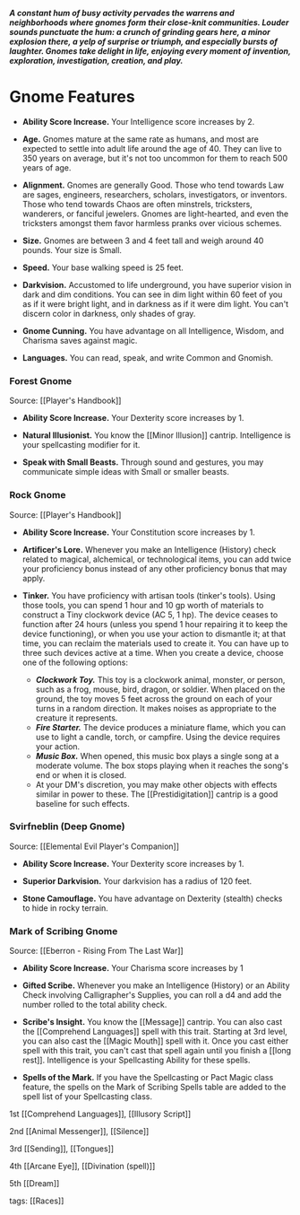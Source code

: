 **_A constant hum of busy activity pervades the warrens and neighborhoods where gnomes form their close-knit communities. Louder sounds punctuate the hum: a crunch of grinding gears here, a minor explosion there, a yelp of surprise or triumph, and especially bursts of laughter. Gnomes take delight in life, enjoying every moment of invention, exploration, investigation, creation, and play._**

# Gnome Features

-   **Ability Score Increase.** Your Intelligence score increases by 2.

-   **Age.** Gnomes mature at the same rate as humans, and most are expected to settle into adult life around the age of 40. They can live to 350 years on average, but it's not too uncommon for them to reach 500 years of age.

-   **Alignment.** Gnomes are generally Good. Those who tend towards Law are sages, engineers, researchers, scholars, investigators, or inventors. Those who tend towards Chaos are often minstrels, tricksters, wanderers, or fanciful jewelers. Gnomes are light-hearted, and even the tricksters amongst them favor harmless pranks over vicious schemes.

-   **Size.** Gnomes are between 3 and 4 feet tall and weigh around 40 pounds. Your size is Small.

-   **Speed.** Your base walking speed is 25 feet.

-   **Darkvision.** Accustomed to life underground, you have superior vision in dark and dim conditions. You can see in dim light within 60 feet of you as if it were bright light, and in darkness as if it were dim light. You can't discern color in darkness, only shades of gray.

-   **Gnome Cunning.** You have advantage on all Intelligence, Wisdom, and Charisma saves against magic.

-   **Languages.** You can read, speak, and write Common and Gnomish.

### Forest Gnome

Source: [[Player's Handbook]]

-   **Ability Score Increase.** Your Dexterity score increases by 1.

-   **Natural Illusionist.** You know the [[Minor Illusion]] cantrip. Intelligence is your spellcasting modifier for it.

-   **Speak with Small Beasts.** Through sound and gestures, you may communicate simple ideas with Small or smaller beasts.

### Rock Gnome

Source: [[Player's Handbook]]

-   **Ability Score Increase.** Your Constitution score increases by 1.

-   **Artificer's Lore.** Whenever you make an Intelligence (History) check related to magical, alchemical, or technological items, you can add twice your proficiency bonus instead of any other proficiency bonus that may apply.

-   **Tinker.** You have proficiency with artisan tools (tinker's tools). Using those tools, you can spend 1 hour and 10 gp worth of materials to construct a Tiny clockwork device (AC 5, 1 hp). The device ceases to function after 24 hours (unless you spend 1 hour repairing it to keep the device functioning), or when you use your action to dismantle it; at that time, you can reclaim the materials used to create it. You can have up to three such devices active at a time. When you create a device, choose one of the following options:
    -   _**Clockwork Toy.**_ This toy is a clockwork animal, monster, or person, such as a frog, mouse, bird, dragon, or soldier. When placed on the ground, the toy moves 5 feet across the ground on each of your turns in a random direction. It makes noises as appropriate to the creature it represents.
    -   _**Fire Starter.**_ The device produces a miniature flame, which you can use to light a candle, torch, or campfire. Using the device requires your action.
    -   _**Music Box.**_ When opened, this music box plays a single song at a moderate volume. The box stops playing when it reaches the song's end or when it is closed.
    -   At your DM's discretion, you may make other objects with effects similar in power to these. The [[Prestidigitation]] cantrip is a good baseline for such effects.

### Svirfneblin (Deep Gnome)

Source: [[Elemental Evil Player's Companion]]

-   **Ability Score Increase.** Your Dexterity score increases by 1.

-   **Superior Darkvision.** Your darkvision has a radius of 120 feet.

-   **Stone Camouflage.** You have advantage on Dexterity (stealth) checks to hide in rocky terrain.

### Mark of Scribing Gnome

Source: [[Eberron - Rising From The Last War]]

-   **Ability Score Increase.** Your Charisma score increases by 1

-   **Gifted Scribe.** Whenever you make an Intelligence (History) or an Ability Check involving Calligrapher's Supplies, you can roll a d4 and add the number rolled to the total ability check.

-   **Scribe's Insight.** You know the [[Message]] cantrip. You can also cast the [[Comprehend Languages]] spell with this trait. Starting at 3rd level, you can also cast the [[Magic Mouth]] spell with it. Once you cast either spell with this trait, you can't cast that spell again until you finish a [[long rest]]. Intelligence is your Spellcasting Ability for these spells.

-   **Spells of the Mark.** If you have the Spellcasting or Pact Magic class feature, the spells on the Mark of Scribing Spells table are added to the spell list of your Spellcasting class.

1st [[Comprehend Languages]], [[Illusory Script]]

2nd [[Animal Messenger]], [[Silence]]

3rd [[Sending]], [[Tongues]]

4th [[Arcane Eye]], [[Divination (spell)]]

5th [[Dream]]

tags: [[Races]]